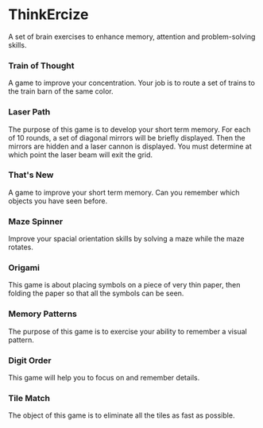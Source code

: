 # ThinkErcize
A set of brain exercises to enhance memory, attention and problem-solving skills.

### Train of Thought
A game to improve your concentration.
Your job is to route a set of trains to the train barn of the same color.

### Laser Path
The purpose of this game is to develop your short term memory.
For each of 10 rounds, a set of diagonal mirrors will be briefly displayed.
Then the mirrors are hidden and a laser cannon is displayed.
You must determine at which point the laser beam will exit the grid.

### That's New
A game to improve your short term memory.
Can you remember which objects you have seen before.

### Maze Spinner
Improve your spacial orientation skills by solving a maze while the maze rotates.

### Origami
This game is about placing symbols on a piece of very thin paper, 
then folding the paper so that all the symbols can be seen.

### Memory Patterns
The purpose of this game is to exercise your ability to remember a visual pattern.

### Digit Order
This game will help you to focus on and remember details.

### Tile Match
The object of this game is to eliminate all the tiles as fast as possible.

